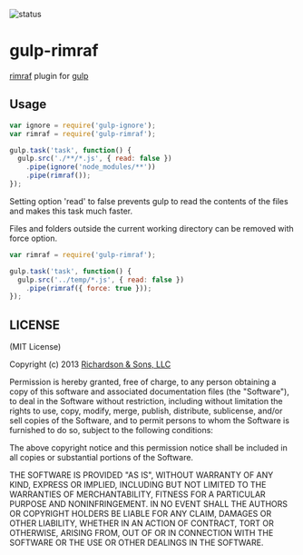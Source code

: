 ![status](https://secure.travis-ci.org/robrich/gulp-rimraf.png?branch=master)

gulp-rimraf
===========

[rimraf](https://github.com/isaacs/rimraf) plugin for [gulp](https://github.com/wearefractal/gulp)

Usage
-----

```javascript
var ignore = require('gulp-ignore');
var rimraf = require('gulp-rimraf');

gulp.task('task', function() {
  gulp.src('./**/*.js', { read: false })
    .pipe(ignore('node_modules/**'))
    .pipe(rimraf());
});
```
Setting option 'read' to false prevents gulp to read the contents of the files and makes this task much faster.

Files and folders outside the current working directory can be removed with force option.

```javascript
var rimraf = require('gulp-rimraf');

gulp.task('task', function() {
  gulp.src('../temp/*.js', { read: false })
    .pipe(rimraf({ force: true }));
});
```

LICENSE
-------

(MIT License)

Copyright (c) 2013 [Richardson & Sons, LLC](http://richardsonandsons.com/)

Permission is hereby granted, free of charge, to any person obtaining
a copy of this software and associated documentation files (the
"Software"), to deal in the Software without restriction, including
without limitation the rights to use, copy, modify, merge, publish,
distribute, sublicense, and/or sell copies of the Software, and to
permit persons to whom the Software is furnished to do so, subject to
the following conditions:

The above copyright notice and this permission notice shall be
included in all copies or substantial portions of the Software.

THE SOFTWARE IS PROVIDED "AS IS", WITHOUT WARRANTY OF ANY KIND,
EXPRESS OR IMPLIED, INCLUDING BUT NOT LIMITED TO THE WARRANTIES OF
MERCHANTABILITY, FITNESS FOR A PARTICULAR PURPOSE AND
NONINFRINGEMENT. IN NO EVENT SHALL THE AUTHORS OR COPYRIGHT HOLDERS BE
LIABLE FOR ANY CLAIM, DAMAGES OR OTHER LIABILITY, WHETHER IN AN ACTION
OF CONTRACT, TORT OR OTHERWISE, ARISING FROM, OUT OF OR IN CONNECTION
WITH THE SOFTWARE OR THE USE OR OTHER DEALINGS IN THE SOFTWARE.
